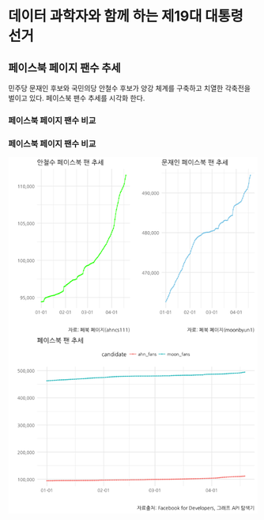 # 데이터 과학자와 함께 하는 제19대 대통령 선거




## 페이스북 페이지 팬수 추세

민주당 문재인 후보와 국민의당 안철수 후보가 양강 체계를 구축하고 치열한 각축전을 벌이고 있다.
페이스북 팬수 추세를 시각화 한다.


### 페이스북 페이지 팬수 비교 

<!--html_preserve--><div id="htmlwidget-3346152c2be590dae4c1" style="width:100%;height:auto;" class="datatables html-widget"></div>
<script type="application/json" data-for="htmlwidget-3346152c2be590dae4c1">{"x":{"filter":"none","data":[["1","2","3","4","5","6","7","8","9","10","11","12","13","14","15","16","17","18","19","20","21","22","23","24","25","26","27","28","29","30","31","32","33","34","35","36","37","38","39","40","41","42","43","44","45","46","47","48","49","50","51","52","53","54","55","56","57","58","59","60","61","62","63","64","65","66","67","68","69","70","71","72","73","74","75","76","77","78","79","80","81","82","83","84","85","86","87","88","89","90","91","92","93","94","95","96","97","98","99","100","101","102","103","104","105","106","107","108","109"],["2017-01-01","2017-01-02","2017-01-03","2017-01-04","2017-01-05","2017-01-06","2017-01-07","2017-01-08","2017-01-09","2017-01-10","2017-01-11","2017-01-12","2017-01-13","2017-01-14","2017-01-15","2017-01-16","2017-01-17","2017-01-18","2017-01-19","2017-01-20","2017-01-21","2017-01-22","2017-01-23","2017-01-24","2017-01-25","2017-01-26","2017-01-27","2017-01-28","2017-01-29","2017-01-30","2017-01-31","2017-02-01","2017-02-02","2017-02-03","2017-02-04","2017-02-05","2017-02-06","2017-02-07","2017-02-08","2017-02-09","2017-02-10","2017-02-11","2017-02-12","2017-02-13","2017-02-14","2017-02-15","2017-02-16","2017-02-17","2017-02-18","2017-02-19","2017-02-20","2017-02-21","2017-02-22","2017-02-23","2017-02-24","2017-02-25","2017-02-26","2017-02-27","2017-02-28","2017-03-01","2017-03-02","2017-03-03","2017-03-04","2017-03-05","2017-03-06","2017-03-07","2017-03-08","2017-03-09","2017-03-10","2017-03-11","2017-03-12","2017-03-13","2017-03-14","2017-03-15","2017-03-16","2017-03-17","2017-03-18","2017-03-19","2017-03-20","2017-03-21","2017-03-22","2017-03-23","2017-03-24","2017-03-25","2017-03-26","2017-03-27","2017-03-28","2017-03-29","2017-03-30","2017-03-31","2017-04-01","2017-04-02","2017-04-03","2017-04-04","2017-04-05","2017-04-06","2017-04-07","2017-04-08","2017-04-09","2017-04-10","2017-04-11","2017-04-12","2017-04-13","2017-04-14","2017-04-15","2017-04-16","2017-04-17","2017-04-18","2017-04-19"],[94422,94426,94457,94490,94780,94920,94981,95015,95053,95093,95117,95162,95192,95221,95238,95264,95281,95304,95370,95415,95437,95474,95526,95547,95627,95674,95725,95802,95871,96451,96514,96546,96690,96733,96839,96904,96990,97102,97165,97234,97326,97364,97378,97393,97456,97484,97736,97851,97925,97963,98009,98070,98127,98198,98643,98942,99089,99176,99267,99299,99349,99386,99475,99539,99594,99645,99683,99717,99900,100057,100198,100323,100428,100583,100761,100896,101031,101214,101397,101541,101715,101896,102049,102184,102424,102650,102891,103081,103256,103514,103797,104049,104288,104718,105514,106258,106839,107348,107757,108348,108792,109125,109314,109547,109785,109997,110317,110953,111469],[462633,463046,463443,463908,464289,464800,465445,465795,466059,466295,466555,466974,467544,467900,468272,468578,468964,469534,469904,470318,470525,470903,471593,472151,472524,472976,473414,473715,473982,474329,474521,474758,475405,475959,476518,477068,477535,477998,478327,478469,478765,478909,479072,479179,479293,479373,479623,479737,479899,479960,480000,480072,480095,480112,480125,480137,480189,480264,480393,480405,480466,480538,480594,480879,481063,481066,481057,481071,481804,482126,482371,482494,482592,482665,482943,483064,483140,483115,483071,483159,483614,483871,484059,484225,484302,484347,485811,486506,486808,486923,487072,487176,487231,487391,487542,487683,487822,488180,488668,489189,489818,490215,490420,490723,490930,491471,492415,493725,494457],[4.899631441825,4.90379768284159,4.90639126798437,4.90959889935443,4.89859675036928,4.89675516224189,4.90040113285815,4.90233121086144,4.90314876963378,4.90356808597899,4.90506428924377,4.90714781110107,4.91158920917724,4.9138320328499,4.91686091686092,4.9187311051394,4.92190468194079,4.92669772517418,4.92716787249659,4.92918304249856,4.93021574441778,4.93226428137503,4.93680254590373,4.94155755806043,4.9413241030253,4.94362104647031,4.94556281013319,4.94472975511994,4.94395594079544,4.91782355807612,4.91660277265474,4.91742796180059,4.91679594580618,4.92033742362999,4.92072408843544,4.9230991496739,4.92354881946592,4.92263805070956,4.92283229557968,4.92079930888372,4.91918911698827,4.91874820262109,4.91971492534248,4.92005585617036,4.91804506649154,4.91745312051208,4.90733199639846,4.90272966040204,4.90067909114118,4.89940079417739,4.8975094124009,4.89519730804527,4.89258817654672,4.88922381311228,4.86729925083382,4.85271168967678,4.84603740072056,4.84254255061709,4.83940282269032,4.83796412854107,4.83614329283636,4.83506731330368,4.83130434782609,4.83106119209556,4.83024077755688,4.82779868533293,4.82586800156496,4.82436294714041,4.82286286286286,4.81851344733502,4.81417792770315,4.80940561984789,4.80535308878002,4.79867373214161,4.79295560782446,4.78774183317475,4.78209658421673,4.77320331179481,4.76415475803032,4.75826513428073,4.75459863343656,4.74867511972992,4.74339777949808,4.73875557817271,4.72840349917988,4.71843156356551,4.72160830393329,4.71964765572705,4.71457348725498,4.7039337674131,4.69254410050387,4.68217858893406,4.67197568272476,4.65431921923643,4.6206380195993,4.5896120762672,4.56595437995488,4.547639452994,4.53490724500497,4.51497951046628,4.50233473049489,4.49223367697595,4.48634209707814,4.47956584844861,4.47174021951997,4.46804003745557,4.4636366108578,4.44985714671978,4.43582520700823]],"container":"<table class=\"display\">\n  <thead>\n    <tr>\n      <th> <\/th>\n      <th>fdate<\/th>\n      <th>ahn_fans<\/th>\n      <th>moon_fans<\/th>\n      <th>ratio<\/th>\n    <\/tr>\n  <\/thead>\n<\/table>","options":{"columnDefs":[{"className":"dt-right","targets":[2,3,4]},{"orderable":false,"targets":0}],"order":[],"autoWidth":false,"orderClasses":false,"rowCallback":"function(row, data) {\nDTWidget.formatCurrency(this, row, data, 4, '', 2, 3, ',', '.', true);\nDTWidget.formatCurrency(this, row, data, 2, '', 0, 3, ',', '.', true);\nDTWidget.formatCurrency(this, row, data, 3, '', 0, 3, ',', '.', true);\n}"}},"evals":["options.rowCallback"],"jsHooks":[]}</script><!--/html_preserve-->

### 페이스북 페이지 팬수 비교 

<img src="fig/facebook-page-moon-ahn-viz-1.png" style="display: block; margin: auto;" /><img src="fig/facebook-page-moon-ahn-viz-2.png" style="display: block; margin: auto;" />
